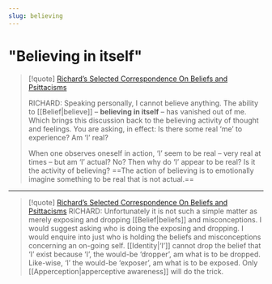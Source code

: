 ```yaml
---
slug: believing
---
```


# "Believing in itself"

> [!quote] [Richard’s Selected Correspondence On Beliefs and Psittacisms](https://actualfreedom.com.au/richard/selectedcorrespondence/sc-belief.htm)
> 
> RICHARD: Speaking personally, I cannot believe anything. The ability to [[Belief|believe]] – **believing in itself** – has vanished out of me. Which brings this discussion back to the believing activity of thought and feelings. You are asking, in effect: Is there some real ‘me’ to experience? Am ‘I’ real?
> 
> When one observes oneself in action, ‘I’ seem to be real – very real at times – but am ‘I’ actual? No? Then why do ‘I’ appear to be real? Is it the activity of believing? ==The action of believing is to emotionally imagine something to be real that is not actual.==

---

> [!quote] [Richard’s Selected Correspondence On Beliefs and Psittacisms](https://actualfreedom.com.au/richard/selectedcorrespondence/sc-belief.htm)
> RICHARD: Unfortunately it is not such a simple matter as merely exposing and dropping [[Belief|beliefs]] and misconceptions. I would suggest asking who is doing the exposing and dropping. I would enquire into just who is holding the beliefs and misconceptions concerning an on-going self. [[Identity|‘I’]] cannot drop the belief that ‘I’ exist because ‘I’, the would-be ‘dropper’, am what is to be dropped. Like-wise, ‘I’ the would-be ‘exposer’, am what is to be exposed. Only [[Apperception|apperceptive awareness]] will do the trick.